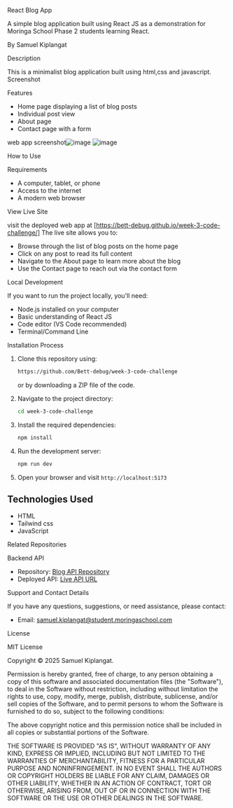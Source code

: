 React Blog App

 A simple blog application built using React JS as a demonstration for Moringa School Phase 2 students learning React.

By Samuel Kiplangat

Description

This is a minimalist blog application built using html,css and javascript. 
Screenshot


 Features

- Home page displaying a list of blog posts
- Individual post view
- About page
- Contact page with a form


web app screenshot![image](https://github.com/user-attachments/assets/28ca6fd4-70dc-4a3d-977f-c77d863eb3bd)
![image](https://github.com/user-attachments/assets/28ca6fd4-70dc-4a3d-977f-c77d863eb3bd)

 How to Use

 Requirements

- A computer, tablet, or phone
- Access to the internet
- A modern web browser

 View Live Site

visit the deployed web app at [https://bett-debug.github.io/week-3-code-challenge/]
The live site allows you to:

- Browse through the list of blog posts on the home page
- Click on any post to read its full content
- Navigate to the About page to learn more about the blog
- Use the Contact page to reach out via the contact form

 Local Development

If you want to run the project locally, you'll need:

- Node.js installed on your computer
- Basic understanding of React JS
- Code editor (VS Code recommended)
- Terminal/Command Line

 Installation Process

1. Clone this repository using:

   ```bash
   https://github.com/Bett-debug/week-3-code-challenge
   ```

   or by downloading a ZIP file of the code.

2. Navigate to the project directory:

   ```bash
   cd week-3-code-challenge
   ```

3. Install the required dependencies:

   ```bash
   npm install
   ```

4. Run the development server:

   ```bash
   npm run dev
   ```

5. Open your browser and visit `http://localhost:5173`

## Technologies Used

- HTML
- Tailwind css
- JavaScript 

Related Repositories

 Backend API

- Repository: [Blog API Repository](https://github.com/dennis-kiboi/blog-app-sdf-ft11-json-server)
- Deployed API: [Live API URL](https://blog-app-sdf-ft11-json-server.onrender.com)

 Support and Contact Details

If you have any questions, suggestions, or need assistance, please contact:

- Email: <samuel.kiplangat@student.moringaschool.com>

 License

MIT License

Copyright &copy; 2025 Samuel Kiplangat.

Permission is hereby granted, free of charge, to any person obtaining a copy of this software and associated documentation files (the "Software"), to deal in the Software without restriction, including without limitation the rights to use, copy, modify, merge, publish, distribute, sublicense, and/or sell copies of the Software, and to permit persons to whom the Software is furnished to do so, subject to the following conditions:

The above copyright notice and this permission notice shall be included in all copies or substantial portions of the Software.

THE SOFTWARE IS PROVIDED "AS IS", WITHOUT WARRANTY OF ANY KIND, EXPRESS OR IMPLIED, INCLUDING BUT NOT LIMITED TO THE WARRANTIES OF MERCHANTABILITY, FITNESS FOR A PARTICULAR PURPOSE AND NONINFRINGEMENT. IN NO EVENT SHALL THE AUTHORS OR COPYRIGHT HOLDERS BE LIABLE FOR ANY CLAIM, DAMAGES OR OTHER LIABILITY, WHETHER IN AN ACTION OF CONTRACT, TORT OR OTHERWISE, ARISING FROM, OUT OF OR IN CONNECTION WITH THE SOFTWARE OR THE USE OR OTHER DEALINGS IN THE SOFTWARE.
